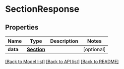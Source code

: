 # SectionResponse

## Properties
Name | Type | Description | Notes
------------ | ------------- | ------------- | -------------
**data** | [**Section**](Section.md) |  | [optional] 

[[Back to Model list]](../README.md#documentation-for-models) [[Back to API list]](../README.md#documentation-for-api-endpoints) [[Back to README]](../README.md)

